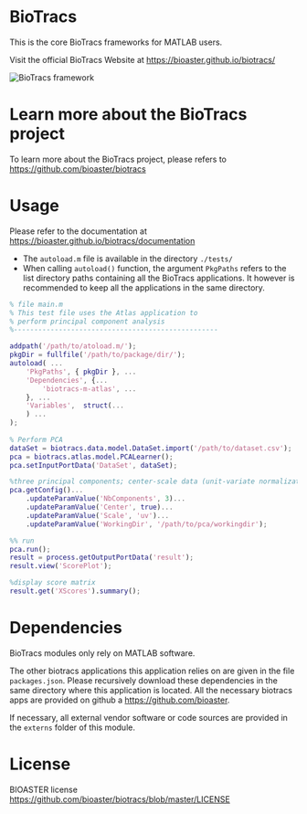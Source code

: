 # BioTracs

This is the core BioTracs frameworks for MATLAB users.

Visit the official BioTracs Website at https://bioaster.github.io/biotracs/

![BioTracs framework](https://bioaster.github.io/biotracs/static/img/biotracs-framework.png)

# Learn more about the BioTracs project

To learn more about the BioTracs project, please refers to https://github.com/bioaster/biotracs

# Usage

Please refer to the documentation at https://bioaster.github.io/biotracs/documentation

* The `autoload.m` file is available in the directory `./tests/`
* When calling `autoload()` function, the argument `PkgPaths` refers to the list directory paths containing all the BioTracs applications. It however is recommended to keep all the applications in the same directory.

```matlab
% file main.m
% This test file uses the Atlas application to 
% perform principal component analysis
%--------------------------------------------------

addpath('/path/to/atoload.m/');
pkgDir = fullfile('/path/to/package/dir/');
autoload( ...
	'PkgPaths', { pkgDir }, ...
	'Dependencies', {...
		'biotracs-m-atlas', ...
	}, ...
	'Variables',  struct(...
	) ...
);
	
% Perform PCA
dataSet = biotracs.data.model.DataSet.import('/path/to/dataset.csv');
pca = biotracs.atlas.model.PCALearner();
pca.setInputPortData('DataSet', dataSet);

%three principal components; center-scale data (unit-variate normalization)
pca.getConfig()...
	.updateParamValue('NbComponents', 3)...
	.updateParamValue('Center', true)...
	.updateParamValue('Scale', 'uv')...
	.updateParamValue('WorkingDir', '/path/to/pca/workingdir');

%% run
pca.run();
result = process.getOutputPortData('result');
result.view('ScorePlot');

%display score matrix
result.get('XScores').summary();
```

# Dependencies

BioTracs modules only rely on MATLAB software. 

The other biotracs applications this application relies on are given in the file `packages.json`. Please recursively download these dependencies in the same directory where this application is located. All the necessary biotracs apps are provided on github a https://github.com/bioaster.

If necessary, all external vendor software or code sources are provided in the `externs` folder of this module.

# License

BIOASTER license https://github.com/bioaster/biotracs/blob/master/LICENSE
